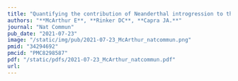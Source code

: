 ```yaml
---
title: "Quantifying the contribution of Neanderthal introgression to the heritability of complex traits"
authors: "**McArthur E**, **Rinker DC**, **Capra JA.**"
journal: "Nat Commun"
pub_date: "2021-07-23"
image: "/static/img/pub/2021-07-23_McArthur_natcommun.png"
pmid: "34294692"
pmcid: "PMC8298587"
pdf: "/static/pdfs/2021-07-23_McArthur_natcommun.pdf"
url: 
---
```

